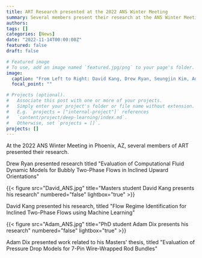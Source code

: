 ```yaml
---
title: ART Research presented at the 2022 ANS Winter Meeting
summary: Several members present their research at the ANS Winter Meeting in Phoenix, AZ
authors:
tags: []
categories: [News]
date: "2022-11-14T00:00:00Z"
featured: false
draft: false

# Featured image
# To use, add an image named `featured.jpg/png` to your page's folder. 
image:
  caption: "From Left to Right: David Kang, Drew Ryan, Seungjin Kim, Adam Dix, Zhengting Quan"
  focal_point: ""

# Projects (optional).
#   Associate this post with one or more of your projects.
#   Simply enter your project's folder or file name without extension.
#   E.g. `projects = ["internal-project"]` references 
#   `content/project/deep-learning/index.md`.
#   Otherwise, set `projects = []`.
projects: []
---
```


At the 2022 ANS Winter Meeting in Phoenix, AZ, several members of ART presented their research.

Drew Ryan presented research titled "Evaluation of Computational Fluid Dynamic Models for Bubbly Two-Phase Flows in Inclined Upward Orientations"

{{< figure src="David_ANS.jpg" title="Masters student David Kang presents his research" numbered="false" lightbox="true" >}}

David Kang presented his research, titled "Flow Regime Identification for Inclined Two-Phase Flows using Machine Learning"

{{< figure src="Adam_ANS.jpg" title="PhD student Adam Dix presents his research" numbered="false" lightbox="true" >}}

Adam Dix presented work related to his Masters' thesis, titled "Evaluation of Pressure Drop Models for 7-Pin Wire-Wrapped Rod Bundles"
